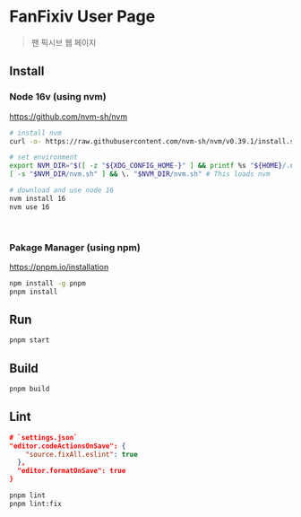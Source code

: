 # FanFixiv User Page

> 팬 픽시브 웹 페이지

## Install

### Node 16v (using nvm)
https://github.com/nvm-sh/nvm
```bash
# install nvm
curl -o- https://raw.githubusercontent.com/nvm-sh/nvm/v0.39.1/install.sh | bash

# set environment
export NVM_DIR="$([ -z "${XDG_CONFIG_HOME-}" ] && printf %s "${HOME}/.nvm" || printf %s "${XDG_CONFIG_HOME}/nvm")"
[ -s "$NVM_DIR/nvm.sh" ] && \. "$NVM_DIR/nvm.sh" # This loads nvm

# download and use node 16
nvm install 16
nvm use 16
```
<br />

### Pakage Manager (using npm)
https://pnpm.io/installation
```bash
npm install -g pnpm
pnpm install
```

## Run
```bash
pnpm start
```

## Build
```bash
pnpm build
```

## Lint
```json
# `settings.json`
"editor.codeActionsOnSave": {
    "source.fixAll.eslint": true
  },
  "editor.formatOnSave": true
}
```

```bash
pnpm lint
pnpm lint:fix
```